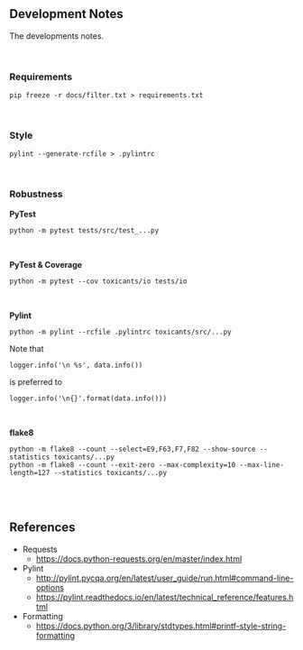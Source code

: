 
<br>
<br>

## Development Notes

The developments notes.

<br>

### Requirements

```shell
pip freeze -r docs/filter.txt > requirements.txt
```

<br>

### Style

```shell
pylint --generate-rcfile > .pylintrc
```

<br>

### Robustness

**PyTest**

```shell
python -m pytest tests/src/test_...py 
```

<br>

**PyTest & Coverage**

```shell
python -m pytest --cov toxicants/io tests/io
```

<br>

**Pylint**

```shell
python -m pylint --rcfile .pylintrc toxicants/src/...py
```

Note that 

```
logger.info('\n %s', data.info())
```
is preferred to
```
logger.info('\n{}'.format(data.info()))
```

<br>

**flake8**

```
python -m flake8 --count --select=E9,F63,F7,F82 --show-source --statistics toxicants/...py
python -m flake8 --count --exit-zero --max-complexity=10 --max-line-length=127 --statistics toxicants/...py
```

<br>
<br>

## References

* Requests
  * https://docs.python-requests.org/en/master/index.html
* Pylint    
  * http://pylint.pycqa.org/en/latest/user_guide/run.html#command-line-options
  * https://pylint.readthedocs.io/en/latest/technical_reference/features.html
* Formatting    
  * https://docs.python.org/3/library/stdtypes.html#printf-style-string-formatting

<br>
<br>
<br>
<br>
